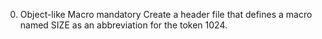 0. Object-like Macro
mandatory
Create a header file that defines a macro named SIZE as an abbreviation for the token 1024.
